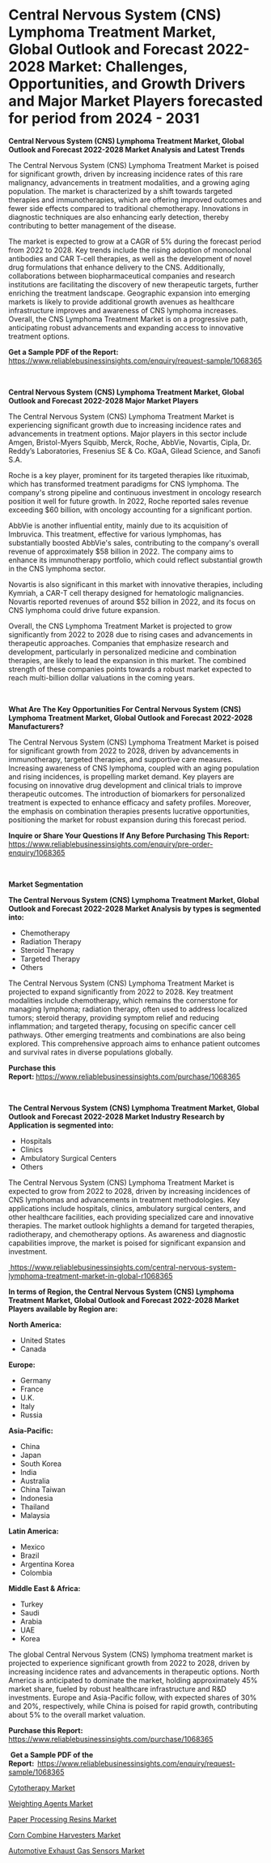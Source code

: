 <p><h1>Central Nervous System (CNS) Lymphoma Treatment Market, Global Outlook and Forecast 2022-2028 Market: Challenges, Opportunities, and Growth Drivers and Major Market Players forecasted for period from 2024 - 2031</h1></p><p><strong>Central Nervous System (CNS) Lymphoma Treatment Market, Global Outlook and Forecast 2022-2028 Market Analysis and Latest Trends</strong></p>
<p><p>The Central Nervous System (CNS) Lymphoma Treatment Market is poised for significant growth, driven by increasing incidence rates of this rare malignancy, advancements in treatment modalities, and a growing aging population. The market is characterized by a shift towards targeted therapies and immunotherapies, which are offering improved outcomes and fewer side effects compared to traditional chemotherapy. Innovations in diagnostic techniques are also enhancing early detection, thereby contributing to better management of the disease.</p><p>The market is expected to grow at a CAGR of 5% during the forecast period from 2022 to 2028. Key trends include the rising adoption of monoclonal antibodies and CAR T-cell therapies, as well as the development of novel drug formulations that enhance delivery to the CNS. Additionally, collaborations between biopharmaceutical companies and research institutions are facilitating the discovery of new therapeutic targets, further enriching the treatment landscape. Geographic expansion into emerging markets is likely to provide additional growth avenues as healthcare infrastructure improves and awareness of CNS lymphoma increases. Overall, the CNS Lymphoma Treatment Market is on a progressive path, anticipating robust advancements and expanding access to innovative treatment options.</p></p>
<p><strong>Get a Sample PDF of the Report:&nbsp;</strong> <a href="https://www.reliablebusinessinsights.com/enquiry/request-sample/1068365">https://www.reliablebusinessinsights.com/enquiry/request-sample/1068365</a></p>
<p>&nbsp;</p>
<p><strong>Central Nervous System (CNS) Lymphoma Treatment Market, Global Outlook and Forecast 2022-2028 Major Market Players</strong></p>
<p><p>The Central Nervous System (CNS) Lymphoma Treatment Market is experiencing significant growth due to increasing incidence rates and advancements in treatment options. Major players in this sector include Amgen, Bristol-Myers Squibb, Merck, Roche, AbbVie, Novartis, Cipla, Dr. Reddy’s Laboratories, Fresenius SE & Co. KGaA, Gilead Science, and Sanofi S.A.</p><p>Roche is a key player, prominent for its targeted therapies like rituximab, which has transformed treatment paradigms for CNS lymphoma. The company's strong pipeline and continuous investment in oncology research position it well for future growth. In 2022, Roche reported sales revenue exceeding $60 billion, with oncology accounting for a significant portion.</p><p>AbbVie is another influential entity, mainly due to its acquisition of Imbruvica. This treatment, effective for various lymphomas, has substantially boosted AbbVie's sales, contributing to the company's overall revenue of approximately $58 billion in 2022. The company aims to enhance its immunotherapy portfolio, which could reflect substantial growth in the CNS lymphoma sector.</p><p>Novartis is also significant in this market with innovative therapies, including Kymriah, a CAR-T cell therapy designed for hematologic malignancies. Novartis reported revenues of around $52 billion in 2022, and its focus on CNS lymphoma could drive future expansion.</p><p>Overall, the CNS Lymphoma Treatment Market is projected to grow significantly from 2022 to 2028 due to rising cases and advancements in therapeutic approaches. Companies that emphasize research and development, particularly in personalized medicine and combination therapies, are likely to lead the expansion in this market. The combined strength of these companies points towards a robust market expected to reach multi-billion dollar valuations in the coming years.</p></p>
<p>&nbsp;</p>
<p><strong>What Are The Key Opportunities For Central Nervous System (CNS) Lymphoma Treatment Market, Global Outlook and Forecast 2022-2028 Manufacturers?</strong></p>
<p><p>The Central Nervous System (CNS) Lymphoma Treatment Market is poised for significant growth from 2022 to 2028, driven by advancements in immunotherapy, targeted therapies, and supportive care measures. Increasing awareness of CNS lymphoma, coupled with an aging population and rising incidences, is propelling market demand. Key players are focusing on innovative drug development and clinical trials to improve therapeutic outcomes. The introduction of biomarkers for personalized treatment is expected to enhance efficacy and safety profiles. Moreover, the emphasis on combination therapies presents lucrative opportunities, positioning the market for robust expansion during this forecast period.</p></p>
<p><strong>Inquire or Share Your Questions If Any Before Purchasing This Report:</strong> <a href="https://www.reliablebusinessinsights.com/enquiry/pre-order-enquiry/1068365">https://www.reliablebusinessinsights.com/enquiry/pre-order-enquiry/1068365</a></p>
<p>&nbsp;</p>
<p><strong>Market Segmentation</strong></p>
<p><strong>The Central Nervous System (CNS) Lymphoma Treatment Market, Global Outlook and Forecast 2022-2028 Market Analysis by types is segmented into:</strong></p>
<p><ul><li>Chemotherapy</li><li>Radiation Therapy</li><li>Steroid Therapy</li><li>Targeted Therapy</li><li>Others</li></ul></p>
<p><p>The Central Nervous System (CNS) Lymphoma Treatment Market is projected to expand significantly from 2022 to 2028. Key treatment modalities include chemotherapy, which remains the cornerstone for managing lymphoma; radiation therapy, often used to address localized tumors; steroid therapy, providing symptom relief and reducing inflammation; and targeted therapy, focusing on specific cancer cell pathways. Other emerging treatments and combinations are also being explored. This comprehensive approach aims to enhance patient outcomes and survival rates in diverse populations globally.</p></p>
<p><strong>Purchase this Report:&nbsp;</strong><a href="https://www.reliablebusinessinsights.com/purchase/1068365">https://www.reliablebusinessinsights.com/purchase/1068365</a></p>
<p>&nbsp;</p>
<p><strong>The Central Nervous System (CNS) Lymphoma Treatment Market, Global Outlook and Forecast 2022-2028 Market Industry Research by Application is segmented into:</strong></p>
<p><ul><li>Hospitals</li><li>Clinics</li><li>Ambulatory Surgical Centers</li><li>Others</li></ul></p>
<p><p>The Central Nervous System (CNS) Lymphoma Treatment Market is expected to grow from 2022 to 2028, driven by increasing incidences of CNS lymphomas and advancements in treatment methodologies. Key applications include hospitals, clinics, ambulatory surgical centers, and other healthcare facilities, each providing specialized care and innovative therapies. The market outlook highlights a demand for targeted therapies, radiotherapy, and chemotherapy options. As awareness and diagnostic capabilities improve, the market is poised for significant expansion and investment.</p></p>
<p><a href="https://www.reliablebusinessinsights.com/central-nervous-system-lymphoma-treatment-market-in-global-r1068365">&nbsp;https://www.reliablebusinessinsights.com/central-nervous-system-lymphoma-treatment-market-in-global-r1068365</a></p>
<p><strong>In terms of Region, the Central Nervous System (CNS) Lymphoma Treatment Market, Global Outlook and Forecast 2022-2028 Market Players available by Region are:</strong></p>
<p>
    <p> <strong> North America: </strong>
        <ul>
            <li>United States</li>
            <li>Canada</li>
        </ul>
        </p> 
    <p> <strong> Europe: </strong>
        <ul>
            <li>Germany</li>
            <li>France</li>
            <li>U.K.</li>
            <li>Italy</li>
            <li>Russia</li>
        </ul>
        </p> 
    <p> <strong> Asia-Pacific: </strong>
        <ul>
            <li>China</li>
            <li>Japan</li>
            <li>South Korea</li>
            <li>India</li>
            <li>Australia</li>
            <li>China Taiwan</li>
            <li>Indonesia</li>
            <li>Thailand</li>
            <li>Malaysia</li>
        </ul>
        </p> 
    <p> <strong> Latin America: </strong>
        <ul>
            <li>Mexico</li>
            <li>Brazil</li>
            <li>Argentina Korea</li>
            <li>Colombia</li>
        </ul>
        </p> 
    <p> <strong> Middle East & Africa: </strong>
        <ul>
            <li>Turkey</li>
            <li>Saudi</li>
            <li>Arabia</li>
            <li>UAE</li>
            <li>Korea</li>
        </ul>
    </p>
    </p>
<p><p>The global Central Nervous System (CNS) lymphoma treatment market is projected to experience significant growth from 2022 to 2028, driven by increasing incidence rates and advancements in therapeutic options. North America is anticipated to dominate the market, holding approximately 45% market share, fueled by robust healthcare infrastructure and R&D investments. Europe and Asia-Pacific follow, with expected shares of 30% and 20%, respectively, while China is poised for rapid growth, contributing about 5% to the overall market valuation.</p></p>
<p><strong>Purchase this Report: </strong><a href="https://www.reliablebusinessinsights.com/purchase/1068365">https://www.reliablebusinessinsights.com/purchase/1068365</a></p>
<p>&nbsp;<strong>Get a Sample PDF of the Report:&nbsp;&nbsp;</strong><a href="https://www.reliablebusinessinsights.com/enquiry/request-sample/1068365">https://www.reliablebusinessinsights.com/enquiry/request-sample/1068365</a></p>
<p><strong></strong></p>
<p><p><a href="https://www.linkedin.com/pulse/cytotherapy-market-outlook-complete-industry-analysis-2024-olbhe?trackingId=Fbzyh8SqQUuAc%2BrZCeP82w%3D%3D">Cytotherapy Market</a></p><p><a href="https://medium.com/@perrin7364/future-of-weighting-agents-market-global-market-forecast-and-market-trends-2024-2031-d58a8802ba7e">Weighting Agents Market</a></p><p><a href="https://medium.com/@perrin7364/navigating-the-global-paper-processing-resins-market-landscape-trends-forecasts-and-impact-bf6ca8f17da1">Paper Processing Resins Market</a></p><p><a href="https://issuu.com/reportprime-2/docs/corn-combine-harvesters-market-size_1be68eb79c44a4">Corn Combine Harvesters Market</a></p><p><a href="https://issuu.com/reportprime-2/docs/automotive-exhaust-gas-sensors-mark_41e15d9ad3d4f7">Automotive Exhaust Gas Sensors Market</a></p></p>